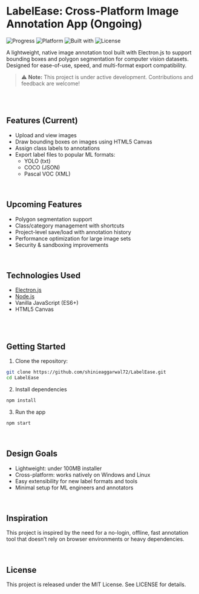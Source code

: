 # LabelEase: Cross-Platform Image Annotation App (Ongoing)

![Progress](https://img.shields.io/badge/progress-early%20stage-orange)
![Platform](https://img.shields.io/badge/platform-Windows%20%7C%20Linux-purple)
![Built with](https://img.shields.io/badge/built%20with-Electron.js-yellow)
![License](https://img.shields.io/badge/license-MIT-blue)


A lightweight, native image annotation tool built with Electron.js to support bounding boxes and polygon segmentation for computer vision datasets. Designed for ease-of-use, speed, and multi-format export compatibility.

> ⚠️ **Note:** This project is under active development. Contributions and feedback are welcome!

<br>
<br>




## Features (Current)

- Upload and view images
- Draw bounding boxes on images using HTML5 Canvas
-  Assign class labels to annotations
- Export label files to popular ML formats:
  - YOLO (txt)
  - COCO (JSON)
  - Pascal VOC (XML)

<br>

## Upcoming Features

- Polygon segmentation support
- Class/category management with shortcuts
- Project-level save/load with annotation history
- Performance optimization for large image sets
- Security & sandboxing improvements

<br>

## Technologies Used

- [Electron.js](https://www.electronjs.org/)
- [Node.js](https://nodejs.org/)
- Vanilla JavaScript (ES6+)
- HTML5 Canvas

<br>
<br>

## Getting Started

1. Clone the repository:
  ```bash
  git clone https://github.com/shinieaggarwal72/LabelEase.git
  cd LabelEase
  ```

2. Install dependencies
  ```bash
  npm install
  ```

3. Run the app
  ```bash
  npm start
  ```

<br>

## Design Goals
- Lightweight: under 100MB installer
- Cross-platform: works natively on Windows and Linux
- Easy extensibility for new label formats and tools
- Minimal setup for ML engineers and annotators

<bR>

## Inspiration
This project is inspired by the need for a no-login, offline, fast annotation tool that doesn’t rely on browser environments or heavy dependencies.

<br>

## License
This project is released under the MIT License. See LICENSE for details.

